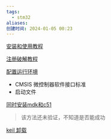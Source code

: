 ```yaml
---
tags:
  - stm32
aliases: 
创建时间: 2024-01-05 00:23
---
```


[安装和使用教程](https://www.bilibili.com/video/BV18X4y1M763?t=0.0&p=3)

[注册破解教程](https://www.sunev.cn/downloads/729.html)

[配置运行环境](https://www.bilibili.com/video/BV18X4y1M763?t=327.8&p=9)

- CMSIS 微控制器软件接口标准
- 启动文件

[同时安装mdk和c51](https://blog.csdn.net/m0_73994912/article/details/129734540)

> 该方法还未验证，不知道是否能成功

[keil 卸载](https://blog.csdn.net/xuangelouzhu/article/details/122893669)